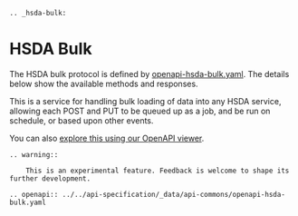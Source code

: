```eval_rst
.. _hsda-bulk:
```
# HSDA Bulk

The HSDA bulk protocol is defined by [openapi-hsda-bulk.yaml](https://github.com/openreferral/api-specification/blob/master/_data/api-commons/openapi-hsda-bulk.yaml). The details below show the available methods and responses. 

This is a service for handling bulk loading of data into any HSDA service, allowing each POST and PUT to be queued up as a job, and be run on schedule, or based upon other events.

You can also [explore this using our OpenAPI viewer](../../_static/swagger/?url=../openapi-hsda-bulk.yaml). 

```eval_rst
.. warning::
    
    This is an experimental feature. Feedback is welcome to shape its further development.

```

```eval_rst
.. openapi:: ../../api-specification/_data/api-commons/openapi-hsda-bulk.yaml
```
